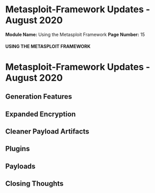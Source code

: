 <!--
 // Platform: Academy
// URL: https://academy.hackthebox.com/module/39/section/493
// Platform Version: V1
// Module ID: 39
// Module Name: Using the Metasploit Framework
// Module Difficulty: Easy
// Section ID: 493
// Section Title: Metasploit-Framework Updates - August 2020
// Page Title: Using the Metasploit Framework
// Page Number: 15
-->

# Metasploit-Framework Updates - August 2020

**Module Name:** Using the Metasploit Framework **Page Number:** 15

#### USING THE METASPLOIT FRAMEWORK

# Metasploit-Framework Updates - August 2020

## Generation Features

## Expanded Encryption

## Cleaner Payload Artifacts

## Plugins

## Payloads

## Closing Thoughts

####